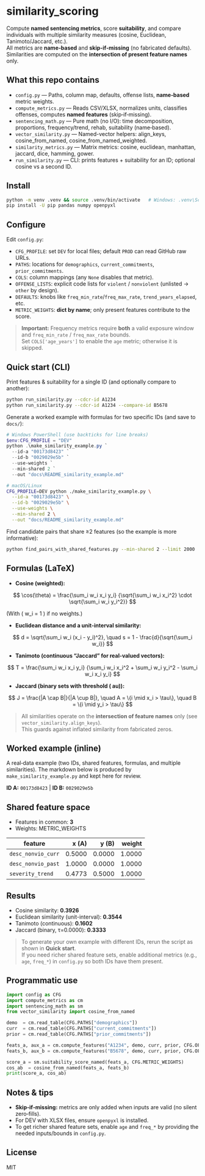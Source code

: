 # similarity_scoring
Compute **named sentencing metrics**, score **suitability**, and compare individuals with multiple similarity measures (cosine, Euclidean, Tanimoto/Jaccard, etc.).  
All metrics are **name‑based** and **skip‑if‑missing** (no fabricated defaults). Similarities are computed on the **intersection of present feature names** only.

## What this repo contains
- `config.py` — Paths, column map, defaults, offense lists, **name‑based** metric weights.
- `compute_metrics.py` — Reads CSV/XLSX, normalizes units, classifies offenses, computes **named features** (skip‑if‑missing).
- `sentencing_math.py` — Pure math (no I/O): time decomposition, proportions, frequency/trend, rehab, suitability (name‑based).
- `vector_similarity.py` — Named-vector helpers: align_keys, cosine_from_named, cosine_from_named_weighted.
- `similarity_metrics.py` — Matrix metrics: cosine, euclidean, manhattan, jaccard, dice, hamming, gower.
- `run_similarity.py` — CLI: prints features + suitability for an ID; optional cosine vs a second ID.

## Install
```bash
python -m venv .venv && source .venv/bin/activate   # Windows: .venv\Scripts\activate
pip install -U pip pandas numpy openpyxl
```

## Configure
Edit `config.py`:
- `CFG_PROFILE`: set `DEV` for local files; default `PROD` can read GitHub raw URLs.
- `PATHS`: locations for `demographics`, `current_commitments`, `prior_commitments`.
- `COLS`: column mappings (any `None` disables that metric).
- `OFFENSE_LISTS`: explicit code lists for `violent` / `nonviolent` (unlisted → `other` by design).
- `DEFAULTS`: knobs like `freq_min_rate`/`freq_max_rate`, `trend_years_elapsed`, etc.
- `METRIC_WEIGHTS`: **dict by name**; only present features contribute to the score.

> **Important:** Frequency metrics require **both** a valid exposure window and `freq_min_rate` / `freq_max_rate` bounds.  
> Set `COLS['age_years']` to enable the `age` metric; otherwise it is skipped.

## Quick start (CLI)
Print features & suitability for a single ID (and optionally compare to another):
```bash
python run_similarity.py --cdcr-id A1234
python run_similarity.py --cdcr-id A1234 --compare-id B5678
```

Generate a worked example with formulas for two specific IDs (and save to `docs/`):
```powershell
# Windows PowerShell (use backticks for line breaks)
$env:CFG_PROFILE = "DEV"
python .\make_similarity_example.py `
  --id-a "00173d8423" `
  --id-b "0029029e5b" `
  --use-weights `
  --min-shared 2 `
  --out "docs\README_similarity_example.md"
```
```bash
# macOS/Linux
CFG_PROFILE=DEV python ./make_similarity_example.py \
  --id-a "00173d8423" \
  --id-b "0029029e5b" \
  --use-weights \
  --min-shared 2 \
  --out "docs/README_similarity_example.md"
```

Find candidate pairs that share ≥2 features (so the example is more informative):
```bash
python find_pairs_with_shared_features.py --min-shared 2 --limit 2000
```

## Formulas (LaTeX)

- **Cosine (weighted):**  

$$
\cos(\theta) =
\frac{\sum_i w_i x_i y_i}
     {\sqrt{\sum_i w_i x_i^2} \cdot \sqrt{\sum_i w_i y_i^2}}
$$

(With \( w_i = 1 \) if no weights.)

- **Euclidean distance and a unit-interval similarity:**

$$
d = \sqrt{\sum_i w_i (x_i - y_i)^2}, \quad
s = 1 - \frac{d}{\sqrt{\sum_i w_i}}
$$

- **Tanimoto (continuous “Jaccard” for real-valued vectors):**  

$$
T = \frac{\sum_i w_i x_i y_i}
         {\sum_i w_i x_i^2 + \sum_i w_i y_i^2 - \sum_i w_i x_i y_i}
$$

- **Jaccard (binary sets with threshold \(	au\)):**  

$$
J = \frac{|A \cap B|}{|A \cup B|}, \quad
A = \{i \mid x_i > \tau\}, \quad
B = \{i \mid y_i > \tau\}
$$

> All similarities operate on the **intersection of feature names** only (see `vector_similarity.align_keys`).  
> This guards against inflated similarity from fabricated zeros.

## Worked example (inline)

A real‑data example (two IDs, shared features, formulas, and multiple similarities). The markdown below is produced by `make_similarity_example.py` and kept here for review.

**ID A:** `00173d8423`  |  **ID B:** `0029029e5b`
## Shared feature space
- Features in common: **3**
- Weights: METRIC_WEIGHTS

| feature | x (A) | y (B) | weight |
|---|---:|---:|---:|
| `desc_nonvio_curr` | 0.5000 | 0.0000 | 1.0000 |
| `desc_nonvio_past` | 1.0000 | 0.0000 | 1.0000 |
| `severity_trend` | 0.4773 | 0.5000 | 1.0000 |

## Results
- Cosine similarity: **0.3926**
- Euclidean similarity (unit-interval): **0.3544**
- Tanimoto (continuous): **0.1602**
- Jaccard (binary, τ=0.0000): **0.3333**

> To generate your own example with different IDs, rerun the script as shown in **Quick start**.  
> If you need richer shared feature sets, enable additional metrics (e.g., `age`, `freq_*`) in `config.py` so both IDs have them present.

## Programmatic use
```python
import config as CFG
import compute_metrics as cm
import sentencing_math as sm
from vector_similarity import cosine_from_named

demo  = cm.read_table(CFG.PATHS["demographics"])
curr  = cm.read_table(CFG.PATHS["current_commitments"])
prior = cm.read_table(CFG.PATHS["prior_commitments"])

feats_a, aux_a = cm.compute_features("A1234", demo, curr, prior, CFG.OFFENSE_LISTS)
feats_b, aux_b = cm.compute_features("B5678", demo, curr, prior, CFG.OFFENSE_LISTS)

score_a = sm.suitability_score_named(feats_a, CFG.METRIC_WEIGHTS)
cos_ab  = cosine_from_named(feats_a, feats_b)
print(score_a, cos_ab)
```

## Notes & tips
- **Skip‑if‑missing:** metrics are only added when inputs are valid (no silent zero‑fills).
- For DEV with XLSX files, ensure `openpyxl` is installed.
- To get richer shared feature sets, enable `age` and `freq_*` by providing the needed inputs/bounds in `config.py`.

## License
MIT
